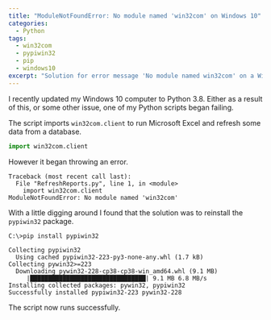 ```yaml
---
title: "ModuleNotFoundError: No module named 'win32com' on Windows 10"
categories:
  - Python
tags:
  - win32com
  - pypiwin32
  - pip
  - windows10
excerpt: "Solution for error message 'No module named win32com' on a Windows 10 computer when running Python scripts."
---
```


I recently updated my Windows 10 computer to Python 3.8. Either as a result of this, or some other issue, one of my Python scripts began failing.

The script imports `win32com.client` to run Microsoft Excel and refresh some data from a database.

```python
import win32com.client
```

However it began throwing an error.

```
Traceback (most recent call last):
  File "RefreshReports.py", line 1, in <module>
    import win32com.client
ModuleNotFoundError: No module named 'win32com'
```

With a little digging around I found that the solution was to reinstall the `pypiwin32` package.

```
C:\>pip install pypiwin32

Collecting pypiwin32
  Using cached pypiwin32-223-py3-none-any.whl (1.7 kB)
Collecting pywin32>=223
  Downloading pywin32-228-cp38-cp38-win_amd64.whl (9.1 MB)
     |████████████████████████████████| 9.1 MB 6.8 MB/s
Installing collected packages: pywin32, pypiwin32
Successfully installed pypiwin32-223 pywin32-228
```

The script now runs successfully.